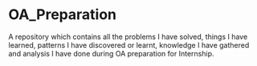 # OA_Preparation
A repository which contains all the problems I have solved, things I have learned, patterns I have discovered or learnt, knowledge I have gathered and analysis I have done during OA preparation for Internship.
